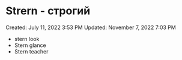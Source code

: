 # Strern - строгий

Created: July 11, 2022 3:53 PM
Updated: November 7, 2022 7:03 PM

- stern look
- Stern glance
- Stern teacher